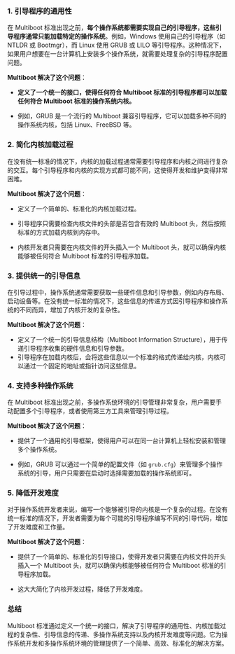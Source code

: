 ### 1. **引导程序的通用性**

在 Multiboot 标准出现之前，**每个操作系统都需要实现自己的引导程序，这些引导程序通常只能加载特定的操作系统**。例如，Windows 使用自己的引导程序（如 NTLDR 或 Bootmgr），而 Linux 使用 GRUB 或 LILO 等引导程序。这种情况下，如果用户想要在一台计算机上安装多个操作系统，就需要处理复杂的引导程序配置问题。

**Multiboot 解决了这个问题**：

- **定义了一个统一的接口，使得任何符合 Multiboot 标准的引导程序都可以加载任何符合 Multiboot 标准的操作系统内核。**
    
- 例如，GRUB 是一个流行的 Multiboot 兼容引导程序，它可以加载多种不同的操作系统内核，包括 Linux、FreeBSD 等。
    

### 2. **简化内核加载过程**

在没有统一标准的情况下，内核的加载过程通常需要引导程序和内核之间进行复杂的交互。每个引导程序和内核的实现方式都可能不同，这使得开发和维护变得非常困难。

**Multiboot 解决了这个问题**：

- 定义了一个简单的、标准化的内核加载过程。
    
- 引导程序只需要检查内核文件的头部是否包含有效的 Multiboot 头，然后按照标准的方式加载内核到内存中。
    
- 内核开发者只需要在内核文件的开头插入一个 Multiboot 头，就可以确保内核能够被任何符合 Multiboot 标准的引导程序加载。
    

### 3. **提供统一的引导信息**

在引导过程中，操作系统通常需要获取一些硬件信息和引导参数，例如内存布局、启动设备等。在没有统一标准的情况下，这些信息的传递方式因引导程序和操作系统的不同而异，增加了内核开发的复杂性。

**Multiboot 解决了这个问题**：

- 定义了一个统一的引导信息结构（Multiboot Information Structure），用于传递引导程序收集的硬件信息和引导参数。
- 引导程序在加载内核后，会将这些信息以一个标准的格式传递给内核，内核可以通过一个固定的地址或指针访问这些信息。
    

### 4. **支持多种操作系统**

在 Multiboot 标准出现之前，多操作系统环境的引导管理非常复杂，用户需要手动配置多个引导程序，或者使用第三方工具来管理引导过程。

**Multiboot 解决了这个问题**：

- 提供了一个通用的引导框架，使得用户可以在同一台计算机上轻松安装和管理多个操作系统。
    
- 例如，GRUB 可以通过一个简单的配置文件（如 `grub.cfg`）来管理多个操作系统的引导，用户只需要在启动时选择需要加载的操作系统即可。
    

### 5. **降低开发难度**

对于操作系统开发者来说，编写一个能够被引导的内核是一个复杂的过程。在没有统一标准的情况下，开发者需要为每个可能的引导程序编写不同的引导代码，增加了开发难度和工作量。

**Multiboot 解决了这个问题**：

- 提供了一个简单的、标准化的引导接口，使得开发者只需要在内核文件的开头插入一个 Multiboot 头，就可以确保内核能够被任何符合 Multiboot 标准的引导程序加载。
    
- 这大大简化了内核开发过程，降低了开发难度。
    

### 总结

Multiboot 标准通过定义一个统一的接口，解决了引导程序的通用性、内核加载过程的复杂性、引导信息的传递、多操作系统支持以及内核开发难度等问题。它为操作系统开发和多操作系统环境的管理提供了一个简单、高效、标准化的解决方案。